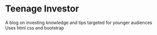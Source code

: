 # Teenage Investor
A blog on investing knowledge and tips targeted for younger audiences
Uses html css and bootstrap
